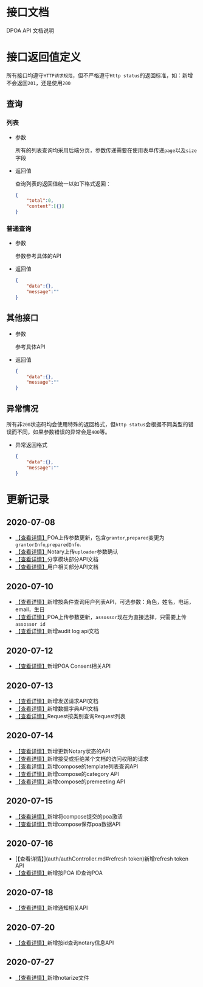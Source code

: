 # 接口文档

DPOA API 文档说明



# 接口返回值定义

所有接口均遵守`HTTP请求规范`，但不严格遵守`Http status`的返回标准，如：新增不会返回`201`，还是使用`200`

## 查询

### 列表

- 参数

  所有的列表查询均采用后端分页，参数传递需要在使用表单传递`page`以及`size`字段

- 返回值

  查询列表的返回值统一以如下格式返回：

  ```json
  {
      "total":0,
      "content":[{}]
  }
  ```

### 普通查询

- 参数

  参数参考具体的API

- 返回值

  ```json
  {
      "data":{},
      "message":""
  }
  ```

## 其他接口

- 参数

  参考具体API

- 返回值

  ```json
  {
      "data":{},
      "message":""
  }
  ```

## 异常情况

所有非`200`状态码均会使用特殊的返回格式，但`http status`会根据不同类型的错误而不同，如果参数错误的异常会是`400`等。

- 异常返回格式

  ```json
  {
      "data":{},
      "message":""
  }
  ```



# 更新记录

## 2020-07-08

- [【查看详情】](poa/poaController.md#POA上传)POA上传参数更新，包含`grantor`,`prepared`变更为`grantorInfo`,`preparedInfo`.
- [【查看详情】](notary/notaryController.md#上传Notary)Notary上传`uploader`参数确认
- [【查看详情】](share/shareController.md)分享模块部分API文档
- [【查看详情】](user/userController.md)用户相关部分API文档

## 2020-07-10

- [【查看详情】](user/userController.md#条件查询用户)新增按条件查询用户列表API，可选参数：角色，姓名，电话，email，生日
- [【查看详情】](poa/poaController.md#参数)POA上传参数更新，`assossor`现在为直接选择，只需要上传`assossor id`
- [【查看详情】](auditlog/auditLogController.md)新增audit log api文档

## 2020-07-12

- [【查看详情】](poa/poaController.md#获取指定POA的consent)新增POA Consent相关API

## 2020-07-13

- [【查看详情】](requests/sendRequestController.md)新增发送请求API文档
- [【查看详情】](dict/dictController.md)新增数据字典API文档
- [【查看详情】](requests/requestsController.md#按类别查询request列表)Request按类别查询Request列表

## 2020-07-14

- [【查看详情】](notary/notaryController.md#更新notary的状态)新增更新Notary状态的API
- [【查看详情】](requests/requestsController.md#接受或拒绝请求)新增接受或拒绝某个文档的访问权限的请求
- [【查看详情】](compose/templateController.md)新增compose的template列表查询API
- [【查看详情】](compose/categoryController.md)新增compose的category API
- [【查看详情】](compose/preMeetingController.md)新增compose的premeeting API

## 2020-07-15

- [【查看详情】](poa/poaController.md#ready状态的POA变更为activated)新增将compose提交的poa激活
- [【查看详情】](compose/poaComposeDraft.md)新增compose保存poa数据API

## 2020-07-16

- [【查看详情】](auth/authController.md#refresh token)新增refresh token API
- [【查看详情】](poa/poaController.md#按ID查询POA信息)新增按POA ID查询POA

## 2020-07-18

- [【查看详情】](notice/noticeController.md)新增通知相关API

## 2020-07-20

-  [【查看详情】](notary/notaryController.md#按ID查询Notary)新增按id查询notary信息API

## 2020-07-27

- [【查看详情】](notary/notaryController.md)新增notarize文件

